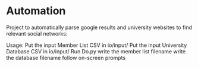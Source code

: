 # Automation
Project to automatically parse google results and university websites to find relevant social networks:

Usage:
Put the input Member List CSV in io/input/
Put the input University Database CSV in io/input/
Run Do.py
write the member list filename
write the database filename
follow on-screen prompts